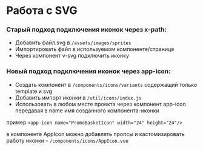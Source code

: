 # Работа с SVG

### Старый подход подключения иконок через x-path:
- Добавить файл.svg в `/assets/images/sprites`
- Импортировать файл в используемом компоненте/странице 
- Через компонент v-svg подключить иконку

### Новый подход подключения иконок через  app-icon:
- Создать компонент в `/components/icons/variants` содержащий только template и svg
- Добавить импорт иконки в `/util/icons/index.js`
- Использовать в любом месте проекта через компонент app-icon 
передавая в name имя созданного компонента-иконки

пример `<app-icon name="PromoBasketIcon" width="24" height="24"/>`

в компоненте AppIcon можно добавлять пропсы и кастомизировать 
работу иконки - `/components/icons/AppIcon.vue`
